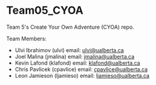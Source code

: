 Team05_CYOA
===========

Team 5's Create Your Own Adventure (CYOA) repo.

Team Members:

* Ulvi Ibrahimov (ulvi) email: ulvi@ualberta.ca
* Joel Malina (jmalina) email: jmalina@ualberta.ca
* Kevin Lafond (klafond) email: klafond@ualberta.ca
* Chris Pavlicek (cpavlice) email: cpavlice@ualberta.ca
* Leon Jamieson (ljamieso) email: ljamieso@ualberta.ca 

